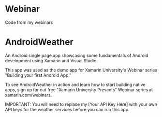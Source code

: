 # Webinar
Code from my webinars
# AndroidWeather
An Android single page app showcasing some fundamentals of Android development using Xamarin and Visual Studio. 

This app was used as the demo app for Xamarin University's Webinar series "Building your first Android App." 
 
To see AndroidWeather in action and learn how to start building native apps, sign up for out free "Xamarin University Presents" Webinar series at xamarin.com/webinars.

IMPORTANT:
You will need to replace my [Your API Key Here] with your own API keys for the weather services before you can run this app.
